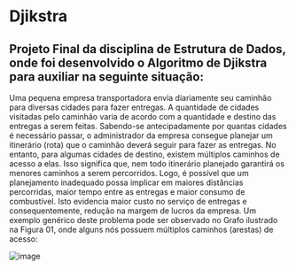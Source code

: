 # Djikstra

## Projeto Final da disciplina de Estrutura de Dados, onde foi desenvolvido o Algoritmo de Djikstra para auxiliar na seguinte situação:

Uma pequena empresa transportadora envia diariamente seu caminhão para diversas
cidades para fazer entregas. A quantidade de cidades visitadas pelo caminhão varia de
acordo com a quantidade e destino das entregas a serem feitas. Sabendo-se
antecipadamente por quantas cidades é necessário passar, o administrador da empresa
consegue planejar um itinerário (rota) que o caminhão deverá seguir para fazer as entregas.
No entanto, para algumas cidades de destino, existem múltiplos caminhos de acesso
a elas. Isso significa que, nem todo itinerário planejado garantirá os menores caminhos a
serem percorridos. Logo, é possível que um planejamento inadequado possa implicar em
maiores distâncias percorridas, maior tempo entre as entregas e maior consumo de
combustível. Isto evidencia maior custo no serviço de entregas e consequentemente,
redução na margem de lucros da empresa.
Um exemplo genérico deste problema pode ser observado no Grafo ilustrado na
Figura 01, onde alguns nós possuem múltiplos caminhos (arestas) de acesso:

![image](https://github.com/JhayneK/Djikstra/assets/103227909/60dca249-a404-41a5-ba6a-819f3efe1873)

